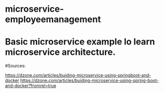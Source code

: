 # microservice-employeemanagement

# Basic microservice example lo learn microservice architecture.

#Sources:

https://dzone.com/articles/buiding-microservice-using-springboot-and-docker
https://dzone.com/articles/buiding-microservice-using-spring-boot-and-docker?fromrel=true
